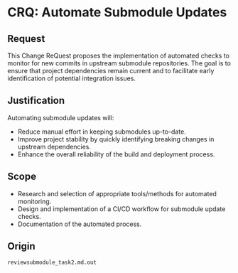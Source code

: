 # CRQ: Automate Submodule Updates

## Request
This Change ReQuest proposes the implementation of automated checks to monitor for new commits in upstream submodule repositories. The goal is to ensure that project dependencies remain current and to facilitate early identification of potential integration issues.

## Justification
Automating submodule updates will:
- Reduce manual effort in keeping submodules up-to-date.
- Improve project stability by quickly identifying breaking changes in upstream dependencies.
- Enhance the overall reliability of the build and deployment process.

## Scope
- Research and selection of appropriate tools/methods for automated monitoring.
- Design and implementation of a CI/CD workflow for submodule update checks.
- Documentation of the automated process.

## Origin
`reviewsubmodule_task2.md.out`
